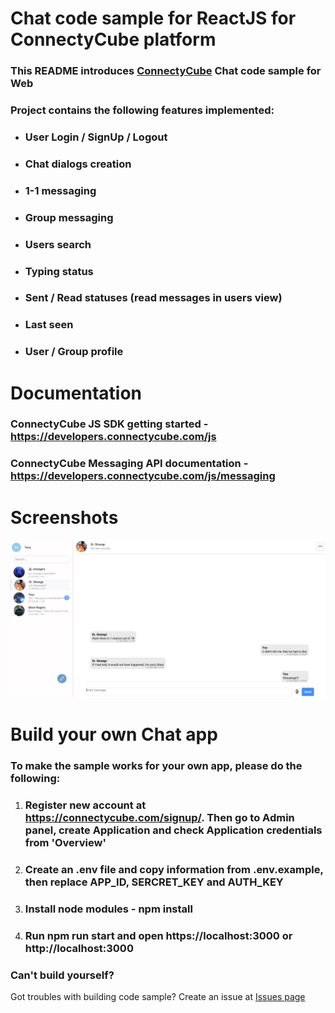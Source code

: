 # **Chat code sample for ReactJS for ConnectyCube platform**

### This README introduces [ConnectyCube](https://connectycube.com/) Chat code sample for Web <br/>

### Project contains the following features implemented:

- ### User Login / SignUp / Logout
- ### Chat dialogs creation
- ### 1-1 messaging
- ### Group messaging
- ### Users search
- ### Typing status
- ### Sent / Read statuses (read messages in users view)
- ### Last seen
- ### User / Group profile

# **Documentation**

### ConnectyCube JS SDK getting started - https://developers.connectycube.com/js

### ConnectyCube Messaging API documentation - https://developers.connectycube.com/js/messaging

# **Screenshots**

<img src = "./screenshot.png">

# **Build your own Chat app**

### To make the sample works for your own app, please do the following:

1. ### Register new account at https://connectycube.com/signup/. Then go to Admin panel, create Application and check Application credentials from 'Overview'
2. ### Create an .env file and copy information from .env.example, then replace APP_ID, SERCRET_KEY and AUTH_KEY
3. ### Install node modules - npm install
4. ### Run npm run start and open https://localhost:3000 or http://localhost:3000

### **Can't build yourself?**

Got troubles with building code sample? Create an issue at [Issues page](https://github.com/ConnectyCube/connectycube-web-samples/issues)
